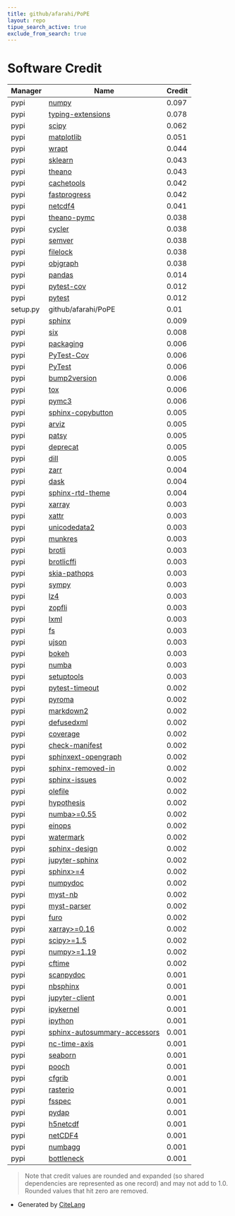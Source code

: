 ```yaml
---
title: github/afarahi/PoPE
layout: repo
tipue_search_active: true
exclude_from_search: true
---
```

# Software Credit

|Manager|Name|Credit|
|-------|----|------|
|pypi|[numpy](https://www.numpy.org)|0.097|
|pypi|[typing-extensions](https://typing.readthedocs.io/)|0.078|
|pypi|[scipy](https://www.scipy.org)|0.062|
|pypi|[matplotlib](https://matplotlib.org)|0.051|
|pypi|[wrapt](https://github.com/GrahamDumpleton/wrapt)|0.044|
|pypi|[sklearn](https://pypi.python.org/pypi/scikit-learn/)|0.043|
|pypi|[theano](http://deeplearning.net/software/theano/)|0.043|
|pypi|[cachetools](https://github.com/tkem/cachetools/)|0.042|
|pypi|[fastprogress](https://github.com/fastai/fastprogress)|0.042|
|pypi|[netcdf4](http://github.com/Unidata/netcdf4-python)|0.041|
|pypi|[theano-pymc](http://deeplearning.net/software/theano/)|0.038|
|pypi|[cycler](https://github.com/matplotlib/cycler)|0.038|
|pypi|[semver](https://github.com/python-semver/python-semver)|0.038|
|pypi|[filelock](https://github.com/tox-dev/py-filelock)|0.038|
|pypi|[objgraph](https://pypi.org/project/objgraph)|0.038|
|pypi|[pandas](https://pypi.org/project/pandas)|0.014|
|pypi|[pytest-cov](https://pypi.org/project/pytest-cov)|0.012|
|pypi|[pytest](https://pypi.org/project/pytest)|0.012|
|setup.py|github/afarahi/PoPE|0.01|
|pypi|[sphinx](https://pypi.org/project/sphinx)|0.009|
|pypi|[six](https://pypi.org/project/six)|0.008|
|pypi|[packaging](https://pypi.org/project/packaging)|0.006|
|pypi|[PyTest-Cov](https://pypi.org/project/PyTest-Cov)|0.006|
|pypi|[PyTest](https://pypi.org/project/PyTest)|0.006|
|pypi|[bump2version](https://pypi.org/project/bump2version)|0.006|
|pypi|[tox](https://pypi.org/project/tox)|0.006|
|pypi|[pymc3](http://github.com/pymc-devs/pymc3)|0.006|
|pypi|[sphinx-copybutton](https://pypi.org/project/sphinx-copybutton)|0.005|
|pypi|[arviz](http://github.com/arviz-devs/arviz)|0.005|
|pypi|[patsy](https://github.com/pydata/patsy)|0.005|
|pypi|[deprecat](https://github.com/deprecat/deprecat)|0.005|
|pypi|[dill](https://github.com/uqfoundation/dill)|0.005|
|pypi|[zarr](https://pypi.org/project/zarr)|0.004|
|pypi|[dask](https://pypi.org/project/dask)|0.004|
|pypi|[sphinx-rtd-theme](https://pypi.org/project/sphinx-rtd-theme)|0.004|
|pypi|[xarray](https://github.com/pydata/xarray)|0.003|
|pypi|[xattr](https://pypi.org/project/xattr)|0.003|
|pypi|[unicodedata2](https://pypi.org/project/unicodedata2)|0.003|
|pypi|[munkres](https://pypi.org/project/munkres)|0.003|
|pypi|[brotli](https://pypi.org/project/brotli)|0.003|
|pypi|[brotlicffi](https://pypi.org/project/brotlicffi)|0.003|
|pypi|[skia-pathops](https://pypi.org/project/skia-pathops)|0.003|
|pypi|[sympy](https://pypi.org/project/sympy)|0.003|
|pypi|[lz4](https://pypi.org/project/lz4)|0.003|
|pypi|[zopfli](https://pypi.org/project/zopfli)|0.003|
|pypi|[lxml](https://pypi.org/project/lxml)|0.003|
|pypi|[fs](https://pypi.org/project/fs)|0.003|
|pypi|[ujson](https://pypi.org/project/ujson)|0.003|
|pypi|[bokeh](https://pypi.org/project/bokeh)|0.003|
|pypi|[numba](https://pypi.org/project/numba)|0.003|
|pypi|[setuptools](https://pypi.org/project/setuptools)|0.003|
|pypi|[pytest-timeout](https://pypi.org/project/pytest-timeout)|0.002|
|pypi|[pyroma](https://pypi.org/project/pyroma)|0.002|
|pypi|[markdown2](https://pypi.org/project/markdown2)|0.002|
|pypi|[defusedxml](https://pypi.org/project/defusedxml)|0.002|
|pypi|[coverage](https://pypi.org/project/coverage)|0.002|
|pypi|[check-manifest](https://pypi.org/project/check-manifest)|0.002|
|pypi|[sphinxext-opengraph](https://pypi.org/project/sphinxext-opengraph)|0.002|
|pypi|[sphinx-removed-in](https://pypi.org/project/sphinx-removed-in)|0.002|
|pypi|[sphinx-issues](https://pypi.org/project/sphinx-issues)|0.002|
|pypi|[olefile](https://pypi.org/project/olefile)|0.002|
|pypi|[hypothesis](https://pypi.org/project/hypothesis)|0.002|
|pypi|[numba>=0.55](https://pypi.org/project/numba>=0.55)|0.002|
|pypi|[einops](https://pypi.org/project/einops)|0.002|
|pypi|[watermark](https://pypi.org/project/watermark)|0.002|
|pypi|[sphinx-design](https://pypi.org/project/sphinx-design)|0.002|
|pypi|[jupyter-sphinx](https://pypi.org/project/jupyter-sphinx)|0.002|
|pypi|[sphinx>=4](https://pypi.org/project/sphinx>=4)|0.002|
|pypi|[numpydoc](https://pypi.org/project/numpydoc)|0.002|
|pypi|[myst-nb](https://pypi.org/project/myst-nb)|0.002|
|pypi|[myst-parser](https://pypi.org/project/myst-parser)|0.002|
|pypi|[furo](https://pypi.org/project/furo)|0.002|
|pypi|[xarray>=0.16](https://pypi.org/project/xarray>=0.16)|0.002|
|pypi|[scipy>=1.5](https://pypi.org/project/scipy>=1.5)|0.002|
|pypi|[numpy>=1.19](https://pypi.org/project/numpy>=1.19)|0.002|
|pypi|[cftime](https://pypi.org/project/cftime)|0.002|
|pypi|[scanpydoc](https://pypi.org/project/scanpydoc)|0.001|
|pypi|[nbsphinx](https://pypi.org/project/nbsphinx)|0.001|
|pypi|[jupyter-client](https://pypi.org/project/jupyter-client)|0.001|
|pypi|[ipykernel](https://pypi.org/project/ipykernel)|0.001|
|pypi|[ipython](https://pypi.org/project/ipython)|0.001|
|pypi|[sphinx-autosummary-accessors](https://pypi.org/project/sphinx-autosummary-accessors)|0.001|
|pypi|[nc-time-axis](https://pypi.org/project/nc-time-axis)|0.001|
|pypi|[seaborn](https://pypi.org/project/seaborn)|0.001|
|pypi|[pooch](https://pypi.org/project/pooch)|0.001|
|pypi|[cfgrib](https://pypi.org/project/cfgrib)|0.001|
|pypi|[rasterio](https://pypi.org/project/rasterio)|0.001|
|pypi|[fsspec](https://pypi.org/project/fsspec)|0.001|
|pypi|[pydap](https://pypi.org/project/pydap)|0.001|
|pypi|[h5netcdf](https://pypi.org/project/h5netcdf)|0.001|
|pypi|[netCDF4](https://pypi.org/project/netCDF4)|0.001|
|pypi|[numbagg](https://pypi.org/project/numbagg)|0.001|
|pypi|[bottleneck](https://pypi.org/project/bottleneck)|0.001|


> Note that credit values are rounded and expanded (so shared dependencies are represented as one record) and may not add to 1.0. Rounded values that hit zero are removed.


- Generated by [CiteLang](https://github.com/vsoch/citelang)
